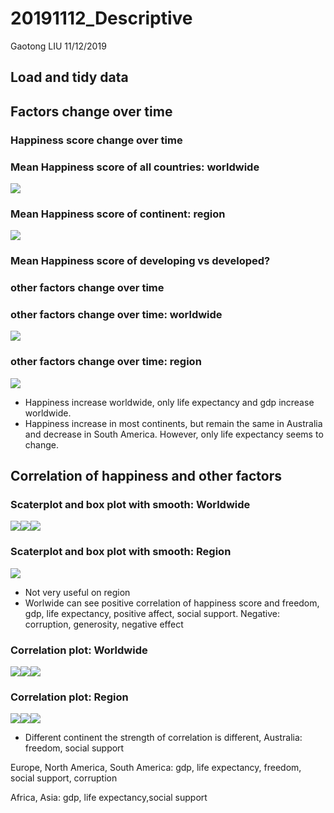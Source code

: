 20191112\_Descriptive
================
Gaotong LIU
11/12/2019

## Load and tidy data

## Factors change over time

### Happiness score change over time

### Mean Happiness score of all countries: worldwide

![](20191112_Descriptive_files/figure-gfm/unnamed-chunk-2-1.png)<!-- -->

### Mean Happiness score of continent: region

![](20191112_Descriptive_files/figure-gfm/unnamed-chunk-3-1.png)<!-- -->

### Mean Happiness score of developing vs developed?

### other factors change over time

### other factors change over time: worldwide

![](20191112_Descriptive_files/figure-gfm/unnamed-chunk-4-1.png)<!-- -->

### other factors change over time: region

![](20191112_Descriptive_files/figure-gfm/unnamed-chunk-5-1.png)<!-- -->

  - Happiness increase worldwide, only life expectancy and gdp increase
    worldwide.
  - Happiness increase in most continents, but remain the same in
    Australia and decrease in South America. However, only life
    expectancy seems to
change.

## Correlation of happiness and other factors

### Scaterplot and box plot with smooth: Worldwide

![](20191112_Descriptive_files/figure-gfm/unnamed-chunk-6-1.png)<!-- -->![](20191112_Descriptive_files/figure-gfm/unnamed-chunk-6-2.png)<!-- -->![](20191112_Descriptive_files/figure-gfm/unnamed-chunk-6-3.png)<!-- -->

### Scaterplot and box plot with smooth: Region

![](20191112_Descriptive_files/figure-gfm/unnamed-chunk-7-1.png)<!-- -->

  - Not very useful on region
  - Worlwide can see positive correlation of happiness score and
    freedom, gdp, life expectancy, positive affect, social support.
    Negative: corruption, generosity, negative
effect

### Correlation plot: Worldwide

![](20191112_Descriptive_files/figure-gfm/unnamed-chunk-8-1.png)<!-- -->![](20191112_Descriptive_files/figure-gfm/unnamed-chunk-8-2.png)<!-- -->![](20191112_Descriptive_files/figure-gfm/unnamed-chunk-8-3.png)<!-- -->

### Correlation plot: Region

![](20191112_Descriptive_files/figure-gfm/unnamed-chunk-9-1.png)<!-- -->![](20191112_Descriptive_files/figure-gfm/unnamed-chunk-9-2.png)<!-- -->![](20191112_Descriptive_files/figure-gfm/unnamed-chunk-9-3.png)<!-- -->

  - Different continent the strength of correlation is different,
    Australia: freedom, social support

Europe, North America, South America: gdp, life expectancy, freedom,
social support, corruption

Africa, Asia: gdp, life expectancy,social support
